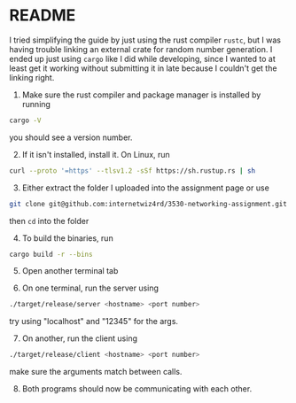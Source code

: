 # README

I tried simplifying the guide by just using the rust compiler `rustc`, but I was having trouble linking an external crate for random number generation. I ended up just using `cargo` like I did while developing, since I wanted to at least get it working without submitting it in late because I couldn't get the linking right.

1. Make sure the rust compiler and package manager is installed by running

```sh
cargo -V
```

you should see a version number.

2. If it isn't installed, install it. On Linux, run

```sh
curl --proto '=https' --tlsv1.2 -sSf https://sh.rustup.rs | sh
```

3. Either extract the folder I uploaded into the assignment page or use

```sh
git clone git@github.com:internetwiz4rd/3530-networking-assignment.git
```

then `cd` into the folder

4. To build the binaries, run

```sh
cargo build -r --bins
```

5. Open another terminal tab

6. On one terminal, run the server using

```sh
./target/release/server <hostname> <port number>
```

try using "localhost" and "12345" for the args.

7. On another, run the client using

```sh
./target/release/client <hostname> <port number>
```

make sure the arguments match between calls.

8. Both programs should now be communicating with each other.
